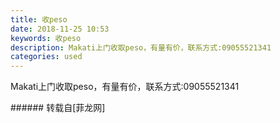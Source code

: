 ```yaml
---
title: 收peso
date: 2018-11-25 10:53
keywords: 收peso
description: Makati上门收取peso，有量有价，联系方式:09055521341
categories: used
---
```

<td class="t_f" id="postmessage_2349386">

Makati上门收取peso，有量有价，联系方式:09055521341<br/>
<img alt="" border="0" class="zoom" data-cf-modified-d7082b0beaab7d3ef2a15721-="" file="http://www.flw.ph/data/appbyme/upload/image/201811/25/iyFDbossCKmm.jpg" id="aimg_Q2ez0" lazyloadthumb="1" onclick="" onmouseover="" src="http://www.flw.ph/data/appbyme/upload/image/201811/25/iyFDbossCKmm.jpg"/><br/>
</td>
###### 转载自[菲龙网]